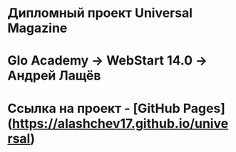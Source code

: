 # Дипломный проект Universal Magazine

# Glo Academy -> WebStart 14.0 -> Андрей Лащёв

# Ссылка на проект - [GitHub Pages] (https://alashchev17.github.io/universal)
